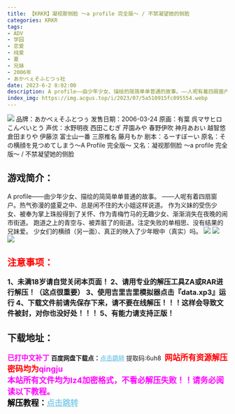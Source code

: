 ```yaml
---
title: 【KRKR】凝视那侧脸 ～a profile 完全版～ / 不禁凝望她的侧脸
categories: KRKR
tags:
- ADV
- 学园
- 恋爱
- 纯爱
- 夏
- 兄妹
- 2006年
- あかべぇそふとつぅ社
date: 2023-6-2 8:02:00
description: A profile――由少年少女、描绘的简简单单普通的故事。――人呢有着四扇窗户。热气弥漫的盛夏之中、总是闲不住的大小姐这样说道。作为义妹的受伤少女、被奉为掌上珠般得到了关怀、作为青梅竹马的无趣少女、渐渐消失在夜晚的闹市街道。跑道之上的青空与、被弄脏了的街道。注定失败的单相思、没有结果的兄妹爱。少女们的横顔（另一面）、真正的映入了少年眼中（真实）吗。
index_img: https://img.acgus.top/i/2023/07/5a510915fc095554.webp
---
```

![](https://img.acgus.top/i/2023/07/5a510915fc095554.webp)
品牌：あかべぇそふとつぅ
发售日期：2006-03-24
原画：有葉 呉マサヒロ こんぺいとう
声优：水野明夜 西田こむぎ 芹園みや 春野伊吹 神月あおい 越智悠 倉田まりや 伊藤涼 富士山一番 三原椎名 藤月もか
剧本：るーすぼーい
原名：その横顔を見つめてしまう～A Profile 完全版～
又名：凝视那侧脸 ～a profile 完全版～ / 不禁凝望她的侧脸

## 游戏简介：
A profile――由少年少女、描绘的简简单单普通的故事。
――人呢有着四扇窗户。热气弥漫的盛夏之中、总是闲不住的大小姐这样说道。
作为义妹的受伤少女、被奉为掌上珠般得到了关怀、作为青梅竹马的无趣少女、渐渐消失在夜晚的闹市街道。
跑道之上的青空与、被弄脏了的街道。注定失败的单相思、没有结果的兄妹爱。
少女们的横顔（另一面）、真正的映入了少年眼中（真实）吗。
![](https://img.acgus.top/i/2023/07/88b2d853fc095559.webp)
![](https://img.acgus.top/i/2023/07/db99d959a3095557.webp)
![](https://img.acgus.top/i/2023/07/ad44355bd4095555.webp)





## <font color=#FF0000 >注意事项：</font>
<font size=3><b>1、未满18岁请自觉关闭本页面！
2、请用专业的解压工具ZA或RAR进行解压！（这点很重要）
3、使用吉里吉里模拟器点击『data.xp3』运行
4、下载文件前请先保存下来，请不要在线解压！！！这样会导致文件被封，对你也没好处！！！
5、有能力请支持正版！</b></font>

## 下载地址：
<font color=#FF00FF size=3><b>已打中文补丁</b></font>
<b>百度网盘下载点：</b><a href="https://pan.baidu.com/s/1S_BlS9ZefepgFq_1LF3NUA?pwd=6uh8" style="color: #87CEEB;"><b>点击跳转</b></a> 提取码:6uh8
<a style="padding: 0" href="https://post.qingju.org/AD/"><img style="max-width:100%" src="https://img.acgus.top/i/2024/07/478f689b8021d8d499ab43d21acf137a.gif" alt=""></a>
<b><font color=#FF0000 size=4>网站所有资源解压密码均为</b></font><b><font color=#FF00FF size=4>qingju</font><font color=#FF0000 ></font></b><br><b><font color=#FF00FF size=4>本站所有文件均为lz4加密格式，不看必解压失败！！请务必阅读以下教程。</b></font><br><b><font color=#000 size=4>解压教程：</b><a href="https://post.qingju.org/tutorial/000/" style="color: #87CEEB;"><b>点击跳转</b></a>
